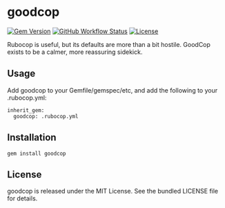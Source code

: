 goodcop
=========

[![Gem Version](https://img.shields.io/gem/v/goodcop.svg)](https://rubygems.org/gems/goodcop)
[![GitHub Workflow Status](https://img.shields.io/actions/github/workflow/status/akerl/goodcop/build.yml?branch=main)](https://github.com/akerl/goodcop/actions)
[![License](https://img.shields.io/github/license/akerl/goodcop)](https://github.com/akerl/goodcop/blob/master/LICENSE)

Rubocop is useful, but its defaults are more than a bit hostile. GoodCop exists to be a calmer, more reassuring sidekick.

## Usage

Add goodcop to your Gemfile/gemspec/etc, and add the following to your .rubocop.yml:

```
inherit_gem:
  goodcop: .rubocop.yml
```

## Installation

    gem install goodcop

## License

goodcop is released under the MIT License. See the bundled LICENSE file for details.

